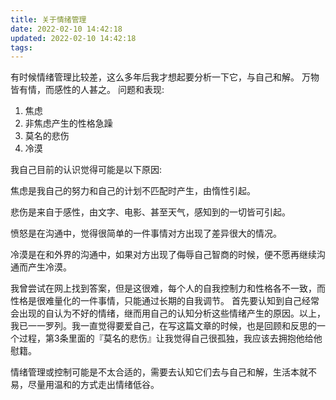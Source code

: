 ```yaml
---
title: 关于情绪管理
date: 2022-02-10 14:42:18
updated: 2022-02-10 14:42:18
tags:
---
```

有时候情绪管理比较差，这么多年后我才想起要分析一下它，与自己和解。 万物皆有情，而感性的人甚之。
问题和表现:

1. 焦虑
2. 非焦虑产生的性格急躁
3. 莫名的悲伤
4. 冷漠

我自己目前的认识觉得可能是以下原因:

焦虑是我自己的努力和自己的计划不匹配时产生，由惰性引起。

悲伤是来自于感性，由文字、电影、甚至天气，感知到的一切皆可引起。

愤怒是在沟通中，觉得很简单的一件事情对方出现了差异很大的情况。

冷漠是在和外界的沟通中，如果对方出现了侮辱自己智商的时候，便不愿再继续沟通而产生冷漠。

我曾尝试在网上找到答案，但是这很难，每个人的自我控制力和性格各不一致，而性格是很难量化的一件事情，只能通过长期的自我调节。 首先要认知到自己经常会出现的自认为不好的情绪，继而用自己的认知分析这些情绪产生的原因。以上，我已一一罗列。我一直觉得要爱自己，在写这篇文章的时候，也是回顾和反思的一个过程，第3条里面的『莫名的悲伤』让我觉得自己很孤独，我应该去拥抱他给他慰籍。

情绪管理或控制可能是不太合适的，需要去认知它们去与自己和解，生活本就不易，尽量用温和的方式走出情绪低谷。
